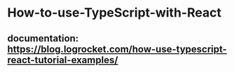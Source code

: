 # How-to-use-TypeScript-with-React
## documentation: https://blog.logrocket.com/how-use-typescript-react-tutorial-examples/
